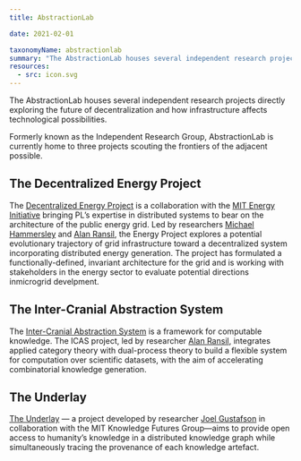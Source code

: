 ```yaml
---
title: AbstractionLab

date: 2021-02-01

taxonomyName: abstractionlab
summary: "The AbstractionLab houses several independent research projects directly exploring the future of decentralization and how infrastructure affects technological possibilities."
resources:
  - src: icon.svg
---
```


The AbstractionLab houses several independent research projects directly exploring the future of decentralization and how infrastructure affects technological possibilities.

Formerly known as the Independent Research Group,  AbstractionLab is currently home to three projects scouting the frontiers of the adjacent possible.

## The Decentralized Energy Project

The [Decentralized Energy Project](/talks/decentralized-energy-grid-a-protocol-labs-independent-research-project/) is a collaboration with the [MIT Energy Initiative](https://energy.mit.edu/) bringing PL’s expertise in distributed systems to bear on the architecture of the public energy grid. Led by researchers [Michael Hammersley](/authors/michael-hammersley/) and [Alan Ransil](/authors/alan-ransil/), the Energy Project explores a potential evolutionary trajectory of grid infrastructure toward a decentralized system incorporating distributed energy generation. The project has formulated a functionally-defined, invariant architecture for the grid and is working with stakeholders in the energy  sector to evaluate potential directions inmicrogrid develpment.

## The Inter-Cranial Abstraction System

The [Inter-Cranial Abstraction System](/talks/the-inter-cranial-abstraction-system-icas/) is a framework for computable knowledge. The ICAS project, led by researcher [Alan Ransil](/authors/alan-ransil/), integrates applied category theory with dual-process theory to build a flexible system for computation over scientific datasets, with the aim of accelerating combinatorial knowledge generation.

## The Underlay

[The Underlay](/talks/the-underlay-a-distributed-public-knowledge-graph/) — a project developed by researcher [Joel Gustafson](/authors/joel-gustafson/) in collaboration with the MIT Knowledge Futures Group—aims to provide open access to humanity’s knowledge in a distributed knowledge graph while simultaneously tracing the provenance of each knowledge artefact.